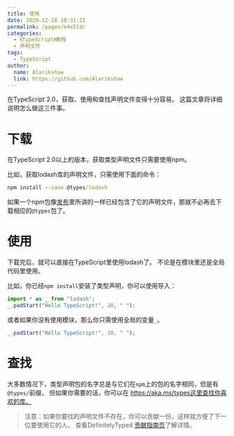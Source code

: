 ```yaml
---
title: 使用
date: 2020-12-18 10:31:21
permalink: /pages/e4e51d/
categories:
  - 《TypeScript》教程
  - 声明文件
tags: 
  - TypeScript
author: 
  name: Alarikshaw
  link: https://github.com/Alarikshaw
---
```


在TypeScript 2.0，获取、使用和查找声明文件变得十分容易。 这篇文章将详细说明怎么做这三件事。

# 下载

在TypeScript 2.0以上的版本，获取类型声明文件只需要使用npm。

比如，获取lodash库的声明文件，只需使用下面的命令：

```cmd
npm install --save @types/lodash
```

如果一个npm包像[发布](https://www.tslang.cn/docs/handbook/declaration-files/publishing.html)里所讲的一样已经包含了它的声明文件，那就不必再去下载相应的`@types`包了。

# 使用

下载完后，就可以直接在TypeScript里使用lodash了。 不论是在模块里还是全局代码里使用。

比如，你已经`npm install`安装了类型声明，你可以使用导入：

```ts
import * as _ from "lodash";
_.padStart("Hello TypeScript!", 20, " ");
```

或者如果你没有使用模块，那么你只需使用全局的变量`_`。

```ts
_.padStart("Hello TypeScript!", 20, " ");
```

# 查找

大多数情况下，类型声明包的名字总是与它们在`npm`上的包的名字相同，但是有`@types/`前缀， 但如果你需要的话，你可以在 https://aka.ms/types这里查找你喜欢的库。

> 注意：如果你要找的声明文件不存在，你可以贡献一份，这样就方便了下一位要使用它的人。 查看DefinitelyTyped [贡献指南页](http://definitelytyped.org/guides/contributing.html)了解详情。